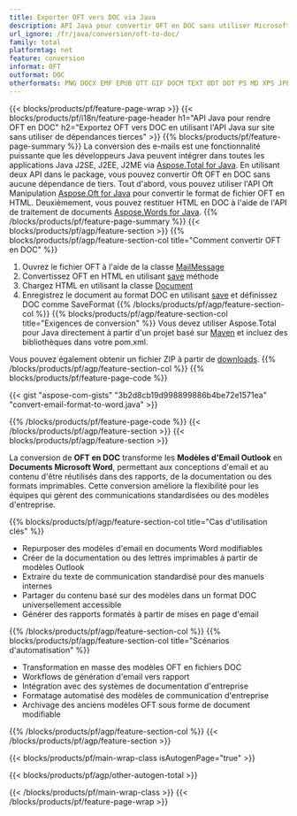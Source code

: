 ```yaml
---
title: Exporter OFT vers DOC via Java
description: API Java pour convertir OFT en DOC sans utiliser Microsoft Word ou Outlook
url_ignore: /fr/java/conversion/oft-to-doc/
family: total
platformtag: net
feature: conversion
informat: OFT
outformat: DOC
otherformats: PNG DOCX EMF EPUB OTT GIF DOCM TEXT ODT DOT PS MD XPS JPEG DOTX PCL DOTM DOC RTF FLATOPC PDF WORDML TIFF SVG
---
```

{{< blocks/products/pf/feature-page-wrap >}}
{{< blocks/products/pf/i18n/feature-page-header h1="API Java pour rendre OFT en DOC" h2="Exportez OFT vers DOC en utilisant l'API Java sur site sans utiliser de dépendances tierces" >}}
{{% blocks/products/pf/feature-page-summary %}}
La conversion des e-mails est une fonctionnalité puissante que les développeurs Java peuvent intégrer dans toutes les applications Java J2SE, J2EE, J2ME via [Aspose.Total for Java](https://products.aspose.com/total/java/). En utilisant deux API dans le package, vous pouvez convertir Oft OFT en DOC sans aucune dépendance de tiers. Tout d'abord, vous pouvez utiliser l'API Oft Manipulation [Aspose.Oft for Java](https://products.aspose.com/email/java/) pour convertir le format de fichier OFT en HTML. Deuxièmement, vous pouvez restituer HTML en DOC à l'aide de l'API de traitement de documents [Aspose.Words for Java](https://products.aspose.com/words/java/).
{{% /blocks/products/pf/feature-page-summary  %}}
{{< blocks/products/pf/agp/feature-section >}}
{{% blocks/products/pf/agp/feature-section-col title="Comment convertir OFT en DOC" %}}
1. Ouvrez le fichier OFT à l'aide de la classe [MailMessage](https://reference.aspose.com/email/java/com.aspose.email/mailmessage)
2. Convertissez OFT en HTML en utilisant [save](https://reference.aspose.com/email/java/com.aspose.email/MailMessage#save(java.io.OutputStream,%20com.aspose.email.SaveOptions)) méthode
3. Chargez HTML en utilisant la classe [Document](https://reference.aspose.com/words/java/com.aspose.words/Document)
4. Enregistrez le document au format DOC en utilisant [save](https://reference.aspose.com/words/java/com.aspose.words/Document#save(java.lang.String,com.aspose.words.SaveOptions)) et définissez DOC comme SaveFormat
{{% /blocks/products/pf/agp/feature-section-col %}}
{{% blocks/products/pf/agp/feature-section-col title="Exigences de conversion" %}}
Vous devez utiliser Aspose.Total pour Java directement à partir d'un projet basé sur [Maven](https://releases.aspose.com/total/java/) et incluez des bibliothèques dans votre pom.xml.

Vous pouvez également obtenir un fichier ZIP à partir de [downloads](https://releases.aspose.com/total/java).
{{% /blocks/products/pf/agp/feature-section-col %}}
{{% blocks/products/pf/feature-page-code %}}
{{< gist "aspose-com-gists" "3b2d8cb19d998899886b4be72e1571ea" "convert-email-format-to-word.java" >}}
{{% /blocks/products/pf/feature-page-code %}}
{{< /blocks/products/pf/agp/feature-section >}}
{{< blocks/products/pf/agp/feature-section >}}

La conversion de **OFT en DOC** transforme les **Modèles d'Email Outlook** en **Documents Microsoft Word**, permettant aux conceptions d'email et au contenu d'être réutilisés dans des rapports, de la documentation ou des formats imprimables. Cette conversion améliore la flexibilité pour les équipes qui gèrent des communications standardisées ou des modèles d'entreprise.

{{% blocks/products/pf/agp/feature-section-col title="Cas d'utilisation clés" %}}

* Repurposer des modèles d'email en documents Word modifiables
* Créer de la documentation ou des lettres imprimables à partir de modèles Outlook
* Extraire du texte de communication standardisé pour des manuels internes
* Partager du contenu basé sur des modèles dans un format DOC universellement accessible
* Générer des rapports formatés à partir de mises en page d'email

{{% /blocks/products/pf/agp/feature-section-col %}}
{{% blocks/products/pf/agp/feature-section-col title="Scénarios d'automatisation" %}}

* Transformation en masse des modèles OFT en fichiers DOC
* Workflows de génération d'email vers rapport
* Intégration avec des systèmes de documentation d'entreprise
* Formatage automatisé des modèles de communication d'entreprise
* Archivage des anciens modèles OFT sous forme de document modifiable

{{% /blocks/products/pf/agp/feature-section-col %}}
{{< /blocks/products/pf/agp/feature-section >}}
{{< blocks/products/pf/main-wrap-class isAutogenPage="true" >}}

{{< blocks/products/pf/agp/other-autogen-total >}}

{{< /blocks/products/pf/main-wrap-class >}}
{{< /blocks/products/pf/feature-page-wrap >}}